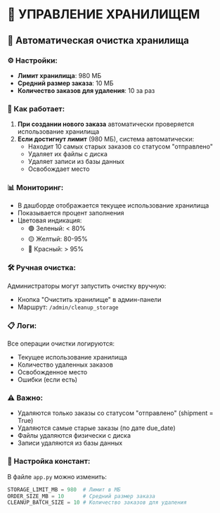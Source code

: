 # 💾 УПРАВЛЕНИЕ ХРАНИЛИЩЕМ

## 🎯 Автоматическая очистка хранилища

### ⚙️ Настройки:
- **Лимит хранилища**: 980 МБ
- **Средний размер заказа**: 10 МБ
- **Количество заказов для удаления**: 10 за раз

### 🔄 Как работает:
1. **При создании нового заказа** автоматически проверяется использование хранилища
2. **Если достигнут лимит** (980 МБ), система автоматически:
   - Находит 10 самых старых заказов со статусом "отправлено"
   - Удаляет их файлы с диска
   - Удаляет записи из базы данных
   - Освобождает место

### 📊 Мониторинг:
- В дашборде отображается текущее использование хранилища
- Показывается процент заполнения
- Цветовая индикация:
  - 🟢 Зеленый: < 80%
  - 🟡 Желтый: 80-95%
  - 🔴 Красный: > 95%

### 🛠️ Ручная очистка:
Администраторы могут запустить очистку вручную:
- Кнопка "Очистить хранилище" в админ-панели
- Маршрут: `/admin/cleanup_storage`

### 📋 Логи:
Все операции очистки логируются:
- Текущее использование хранилища
- Количество удаленных заказов
- Освобожденное место
- Ошибки (если есть)

### ⚠️ Важно:
- Удаляются только заказы со статусом "отправлено" (shipment = True)
- Удаляются самые старые заказы (по дате due_date)
- Файлы удаляются физически с диска
- Записи удаляются из базы данных

### 🔧 Настройка констант:
В файле `app.py` можно изменить:
```python
STORAGE_LIMIT_MB = 980  # Лимит в МБ
ORDER_SIZE_MB = 10      # Средний размер заказа
CLEANUP_BATCH_SIZE = 10 # Количество заказов для удаления
```
